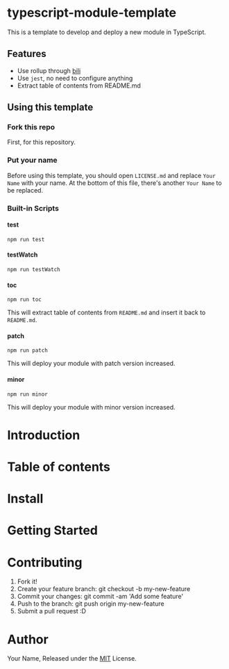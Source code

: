 # typescript-module-template

This is a template to develop and deploy a new module in TypeScript.

## Features

* Use rollup through [bili](https://github.com/egoist/bili)
* Use `jest`, no need to configure anything
* Extract table of contents from README.md

## Using this template

### Fork this repo

First, for this repository.

### Put your name

Before using this template, you should open `LICENSE.md` and replace `Your Name` with your name.
At the bottom of this file, there's another `Your Name` to be replaced.

### Built-in Scripts

#### test

`npm run test`

#### testWatch

`npm run testWatch`

#### toc

`npm run toc`

This will extract table of contents from `README.md` and insert it back to `README.md`.

#### patch

`npm run patch`

This will deploy your module with patch version increased.

#### minor

`npm run minor`

This will deploy your module with minor version increased.

# Introduction

# Table of contents

<!-- toc -->

<!-- tocstop -->

# Install

# Getting Started

# Contributing

1.  Fork it!
2.  Create your feature branch: git checkout -b my-new-feature
3.  Commit your changes: git commit -am 'Add some feature'
4.  Push to the branch: git push origin my-new-feature
5.  Submit a pull request :D

# Author

Your Name, Released under the [MIT](../../blob/master/LICENSE.md) License.
